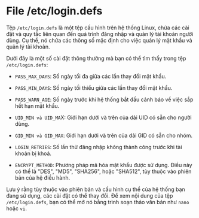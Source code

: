 # File /etc/login.defs
Tệp `/etc/login.defs` là một tệp cấu hình trên hệ thống Linux, chứa các cài đặt và quy tắc liên quan đến quá trình đăng nhập và quản lý tài khoản người dùng. Cụ thể, nó chứa các thông số mặc định cho việc quản lý mật khẩu và quản lý tài khoản.

Dưới đây là một số cài đặt thông thường mà bạn có thể tìm thấy trong tệp `/etc/login.defs`:

- `PASS_MAX_DAYS`: Số ngày tối đa giữa các lần thay đổi mật khẩu.
- `PASS_MIN_DAYS`: Số ngày tối thiểu giữa các lần thay đổi mật khẩu.
- `PASS_WARN_AGE`: Số ngày trước khi hệ thống bắt đầu cảnh báo về việc sắp hết hạn mật khẩu.
- `UID_MIN và UID_MA`X: Giới hạn dưới và trên của dải UID có sẵn cho người dùng.
- `GID_MIN và GID_MAX`: Giới hạn dưới và trên của dải GID có sẵn cho nhóm.
- `LOGIN_RETRIES`: Số lần thử đăng nhập không thành công trước khi tài khoản bị khoá.

- `ENCRYPT_METHOD`: Phương pháp mã hóa mật khẩu được sử dụng. Điều này có thể là "DES", "MD5", "SHA256", hoặc "SHA512", tùy thuộc vào phiên bản của hệ điều hành.

Lưu ý rằng tùy thuộc vào phiên bản và cấu hình cụ thể của hệ thống bạn đang sử dụng, các cài đặt có thể thay đổi. Để xem nội dung của tệp `/etc/login.defs`, bạn có thể mở nó bằng trình soạn thảo văn bản như `nano` hoặc `vi`.